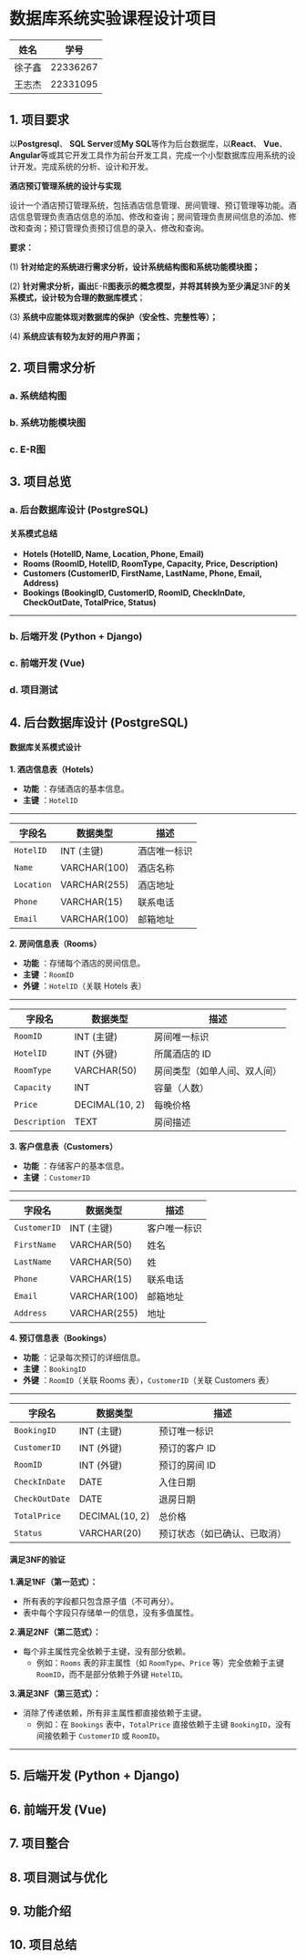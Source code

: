 # **数据库系统实验课程设计项目**

| 姓名   | 学号     |
| ------ | -------- |
| 徐子鑫 | 22336267 |
| 王志杰 | 22331095 |

## 1. 项目要求

以**Postgresql**、 **SQL Server**或**My SQL**等作为后台数据库，以**React**、 **Vue**、 **Angular**等或其它开发工具作为前台开发工具，完成一个小型数据库应用系统的设计开发。完成系统的分析、设计和开发。

**酒店预订管理系统的设计与实现**

设计一个酒店预订管理系统，包括酒店信息管理、房间管理、预订管理等功能。酒店信息管理负责酒店信息的添加、修改和查询；房间管理负责房间信息的添加、修改和查询；预订管理负责预订信息的录入、修改和查询。

**要求：**

(1) **针对给定的系统进行需求分析，设计系统结构图和系统功能模块图；**

(2) **针对需求分析，画出**E-R**图表示的概念模型，并将其转换为至少满足**3NF**的关系模式，设计较为合理的数据库模式**；

(3) **系统中应能体现对数据库的保护（安全性、完整性等）；**

(4) **系统应该有较为友好的用户界面；**

## 2. 项目需求分析

### a. 系统结构图

### b. 系统功能模块图

### c. E-R图

## 3. 项目总览

### a. 后台数据库设计 (PostgreSQL)

#### 关系模式总结

* **Hotels (HotelID, Name, Location, Phone, Email)**
* **Rooms (RoomID, HotelID, RoomType, Capacity, Price, Description)**
* **Customers (CustomerID, FirstName, LastName, Phone, Email, Address)**
* **Bookings (BookingID, CustomerID, RoomID, CheckInDate, CheckOutDate, TotalPrice, Status)**

---

### b. 后端开发 (Python + Django)

### c. 前端开发 (Vue)

### d. 项目测试

## 4. 后台数据库设计 (PostgreSQL)

#### 数据库关系模式设计

**1. 酒店信息表（Hotels）**

* **功能** ：存储酒店的基本信息。
* **主键** ：`HotelID`
  
---
  
  | 字段名       | 数据类型     | 描述         |
  | ------------ | ------------ | ------------ |
  | `HotelID`  | INT (主键)   | 酒店唯一标识 |
  | `Name`     | VARCHAR(100) | 酒店名称     |
  | `Location` | VARCHAR(255) | 酒店地址     |
  | `Phone`    | VARCHAR(15)  | 联系电话     |
  | `Email`    | VARCHAR(100) | 邮箱地址     |



**2. 房间信息表（Rooms）**

* **功能** ：存储每个酒店的房间信息。
* **主键** ：`RoomID`
* **外键** ：`HotelID`（关联 Hotels 表）
  
---

  | 字段名          | 数据类型       | 描述                         |
  | --------------- | -------------- | ---------------------------- |
  | `RoomID`      | INT (主键)     | 房间唯一标识                 |
  | `HotelID`     | INT (外键)     | 所属酒店的 ID                |
  | `RoomType`    | VARCHAR(50)    | 房间类型（如单人间、双人间） |
  | `Capacity`    | INT            | 容量（人数）                 |
  | `Price`       | DECIMAL(10, 2) | 每晚价格                     |
  | `Description` | TEXT           | 房间描述                     |



**3. 客户信息表（Customers）**

* **功能** ：存储客户的基本信息。
* **主键** ：`CustomerID`

---
  
  | 字段名         | 数据类型     | 描述         |
  | -------------- | ------------ | ------------ |
  | `CustomerID` | INT (主键)   | 客户唯一标识 |
  | `FirstName`  | VARCHAR(50)  | 姓名         |
  | `LastName`   | VARCHAR(50)  | 姓           |
  | `Phone`      | VARCHAR(15)  | 联系电话     |
  | `Email`      | VARCHAR(100) | 邮箱地址     |
  | `Address`    | VARCHAR(255) | 地址         |



**4. 预订信息表（Bookings）**

* **功能** ：记录每次预订的详细信息。
* **主键** ：`BookingID`
* **外键** ：`RoomID`（关联 Rooms 表），`CustomerID`（关联 Customers 表）
  
---
  
  | 字段名           | 数据类型       | 描述                         |
  | ---------------- | -------------- | ---------------------------|
  | `BookingID`    | INT (主键)     | 预订唯一标识                 |
  | `CustomerID`   | INT (外键)     | 预订的客户 ID                |
  | `RoomID`       | INT (外键)     | 预订的房间 ID                |
  | `CheckInDate`  | DATE           | 入住日期                     |
  | `CheckOutDate` | DATE           | 退房日期                     |
  | `TotalPrice`   | DECIMAL(10, 2) | 总价格                       |
  | `Status`       | VARCHAR(20)    | 预订状态（如已确认、已取消） |



#### 满足3NF的验证

**1.满足1NF（第一范式）：**

* 所有表的字段都只包含原子值（不可再分）。
* 表中每个字段只存储单一的信息，没有多值属性。

**2.满足2NF（第二范式）：**

* 每个非主属性完全依赖于主键，没有部分依赖。
  * 例如：`Rooms` 表的非主属性（如 `RoomType`、`Price` 等）完全依赖于主键 `RoomID`，而不是部分依赖于外键 `HotelID`。

**3.满足3NF（第三范式）：**

* 消除了传递依赖，所有非主属性都直接依赖于主键。
  * 例如：在 `Bookings` 表中，`TotalPrice` 直接依赖于主键 `BookingID`，没有间接依赖于 `CustomerID` 或 `RoomID`。

---



## 5. 后端开发 (Python + Django)

## 6. 前端开发 (Vue)

## 7. 项目整合

## 8. 项目测试与优化

## 9. 功能介绍

## 10. 项目总结
